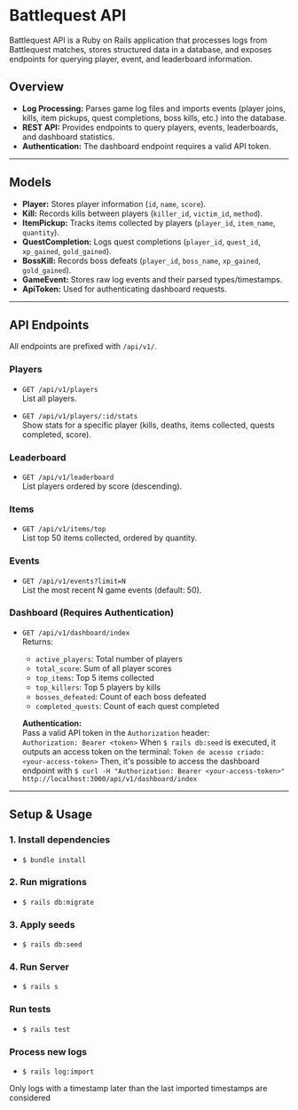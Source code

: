 # Battlequest API

Battlequest API is a Ruby on Rails application that processes logs from Battlequest matches, stores structured data in a database, and exposes endpoints for querying player, event, and leaderboard information.

## Overview

- **Log Processing:** Parses game log files and imports events (player joins, kills, item pickups, quest completions, boss kills, etc.) into the database.
- **REST API:** Provides endpoints to query players, events, leaderboards, and dashboard statistics.
- **Authentication:** The dashboard endpoint requires a valid API token.

---

## Models

- **Player:** Stores player information (`id`, `name`, `score`).
- **Kill:** Records kills between players (`killer_id`, `victim_id`, `method`).
- **ItemPickup:** Tracks items collected by players (`player_id`, `item_name`, `quantity`).
- **QuestCompletion:** Logs quest completions (`player_id`, `quest_id`, `xp_gained`, `gold_gained`).
- **BossKill:** Records boss defeats (`player_id`, `boss_name`, `xp_gained`, `gold_gained`).
- **GameEvent:** Stores raw log events and their parsed types/timestamps.
- **ApiToken:** Used for authenticating dashboard requests.

---

## API Endpoints

All endpoints are prefixed with `/api/v1/`.

### Players

- `GET /api/v1/players`  
  List all players.

- `GET /api/v1/players/:id/stats`  
  Show stats for a specific player (kills, deaths, items collected, quests completed, score).

### Leaderboard

- `GET /api/v1/leaderboard`  
  List players ordered by score (descending).

### Items

- `GET /api/v1/items/top`  
  List top 50 items collected, ordered by quantity.

### Events

- `GET /api/v1/events?limit=N`  
  List the most recent N game events (default: 50).

### Dashboard (Requires Authentication)

- `GET /api/v1/dashboard/index`  
  Returns:
  - `active_players`: Total number of players
  - `total_score`: Sum of all player scores
  - `top_items`: Top 5 items collected
  - `top_killers`: Top 5 players by kills
  - `bosses_defeated`: Count of each boss defeated
  - `completed_quests`: Count of each quest completed

  **Authentication:**  
  Pass a valid API token in the `Authorization` header:  
  `Authorization: Bearer <token>`
  When `$ rails db:seed` is executed, it outputs an access token on the terminal:
  `Token de acesso criado: <your-access-token>`
  Then, it's possible to access the dashboard endpoint with
  `$ curl -H "Authorization: Bearer <your-access-token>" http://localhost:3000/api/v1/dashboard/index`

---

## Setup & Usage

### 1. Install dependencies

- `$ bundle install`

### 2. Run migrations

- `$ rails db:migrate`

### 3. Apply seeds

- `$ rails db:seed`

### 4. Run Server

- `$ rails s`

### Run tests

- `$ rails test`

### Process new logs

- `$ rails log:import`

Only logs with a timestamp later than the last imported timestamps are considered
